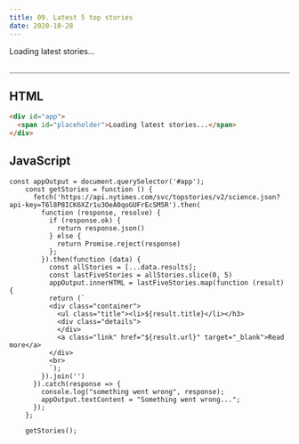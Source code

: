```yaml
---
title: 09. Latest 5 top stories
date: 2020-10-28
---
```


<div class="output-container">

  <style type="text/css">
    #app {
      margin-top: 10px;
    }

    .title {
      margin-bottom: 0px;
    }

    .container {
      display: flex;
      flex-direction: column;
      max-height: 45px;
    }

    .details {
      margin-bottom: 0;
    }

    .link {
      text-decoration: none;
      color: white;
      max-width: 80px;
    }

    .link:hover {
      text-decoration: underline;
    }
  </style>

  <div id="app">
    <span id="placeholder">Loading latest stories...</span>
  </div>

  <script>
    const appOutput = document.querySelector('#app');
    const getStories = function () {
      fetch('https://api.nytimes.com/svc/topstories/v2/science.json?api-key=T6l8P8ICK6XZr1u3OeA0qoGUFrEcSM5R').then(
        function (response, resolve) {
          if (response.ok) {
            return response.json()
          } else {
            return Promise.reject(response)
          };
        }).then(function (data) {
          const allStories = [...data.results];
          const lastFiveStories = allStories.slice(0, 5)
          appOutput.innerHTML = lastFiveStories.map(function (result) {
          return (`
          <div class="container"> 
            <ul class="title"><li>${result.title}</li></h3>
            <div class="details">
            </div>
            <a class="link" href="${result.url}" target="_blank">Read more</a>
          </div>
          <br>
          `);
        }).join('')
      }).catch(response => {
        console.log("something went wrong", response);
        appOutput.textContent = "Something went wrong...";
      });
    };

    getStories();
  </script>

</div>

<div class="html-container" style="border-top: .5px solid grey; margin-top: 30px;">

## HTML

```HTML
<div id="app">
  <span id="placeholder">Loading latest stories...</span>
</div>
```

</div>
<div class="js-container">

## JavaScript

```JS
const appOutput = document.querySelector('#app');
    const getStories = function () {
      fetch('https://api.nytimes.com/svc/topstories/v2/science.json?api-key=T6l8P8ICK6XZr1u3OeA0qoGUFrEcSM5R').then(
        function (response, resolve) {
          if (response.ok) {
            return response.json()
          } else {
            return Promise.reject(response)
          };
        }).then(function (data) {
          const allStories = [...data.results];
          const lastFiveStories = allStories.slice(0, 5)
          appOutput.innerHTML = lastFiveStories.map(function (result) {
          return (`
          <div class="container"> 
            <ul class="title"><li>${result.title}</li></h3>
            <div class="details">
            </div>
            <a class="link" href="${result.url}" target="_blank">Read more</a>
          </div>
          <br>
          `);
        }).join('')
      }).catch(response => {
        console.log("something went wrong", response);
        appOutput.textContent = "Something went wrong...";
      });
    };

    getStories();
```

</dvi>

